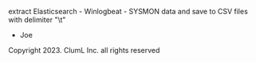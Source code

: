 extract Elasticsearch - Winlogbeat - SYSMON data
and save to CSV files with delimiter "\t"
- Joe

Copyright 2023. ClumL Inc. all rights reserved 